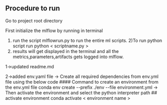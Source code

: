 
## Procedure to run 
Go to project root directory
   
First initialize the mlflow by running <mlflow ui> in terminal
1) run the script mlflowrun.py to run the entire ml scripts.
2)To run python script  run python < scriptname.py >
3) results will get displayed in the terminal and all the metrics,parameters,artifacts gets logged into mlflow.

1->updated readme.md


2->added env.yaml file 
    -> Create all required dependencies from env.yml file using the below code
       #### Command to create an environment from the env.yml file
       conda env create --prefix ./env --file environment.yml
    -> Then activate the environment and select the python interpreter path
         ## activate environment
            conda activate < environment name > 

